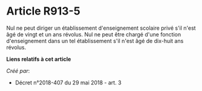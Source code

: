 # Article R913-5

Nul ne peut diriger un établissement d'enseignement scolaire privé s'il n'est âgé de vingt et un ans révolus. Nul ne peut
être chargé d'une fonction d'enseignement dans un tel établissement s'il n'est âgé de dix-huit ans révolus.

**Liens relatifs à cet article**

_Créé par_:

  - Décret n°2018-407 du 29 mai 2018 - art. 3
